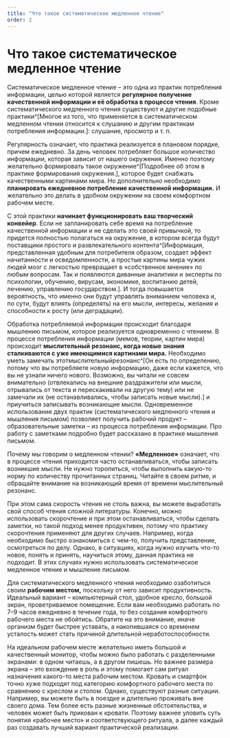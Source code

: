 ```yaml
---
title: "Что такое систематическое медленное чтение"
order: 2
---
```


# Что такое систематическое медленное чтение

Систематическое медленное чтение – это одна из практик потребления информации, целью которой является **регулярное получение качественной информации и её обработка в процессе чтения**. Кроме систематического медленного чтения существуют и другие подобные практики^[Многое из того, что применяется в систематическом медленном чтении относится к слушанию и другим практикам потребления информации.]: слушание, просмотр и т. п.

Регулярность означает, что практика реализуется в плановом порядке, причем ежедневно. За день человек потребляет большое количество информации, которая зависит от нашего окружения. Именно поэтому желательно формировать такое окружение^[Подробнее об этом в практике формирования окружения.], которое будет снабжать качественными картинами мира. Но дополнительно необходимо **планировать ежедневное потребление качественной информации.** И желательно это делать в удобном окружении на своем комфортном рабочем месте.

С этой практики **начинает функционировать ваш творческий конвейер**. Если не запланировать себе время на потребление качественной информации и не сделать это своей привычкой, то придется полностью полагаться на окружение, в котором всегда будут поставщики простого и развлекательного контента^[Информация, представленная удобным для потребителя образом, создает эффект начитанности и осведомленности, а простые картины мира чужих людей мозг с легкостью превращает в «собственное мнение» по любым вопросам. Так и появляются диванные аналитики и эксперты по психологии, обучению, вирусам, экономике, воспитанию детей, лечению, управлению государством.]. И тогда повышается вероятность, что именно они будут управлять вниманием человека и, по сути, будут влиять (определять) на его мысли, интересы, желания и способности к росту (или деградации).

Обработка потребляемой информации происходит благодаря мышлению письмом, которое реализуется одновременно с чтением. В процессе потребления информации (мемов, теории, картин мира) происходит **мыслительный** **резонанс, когда новые** **знания** **сталкиваются с уже имеющимися картинами мира.** Необходимо уметь замечать этотмыслительныйрезонанс^[Он есть по определению, потому что вы потребляете новую информацию, даже если кажется, что вы не узнали ничего нового. Возможно, вы читали не совсем внимательно (отвлекались на внешние раздражители или мысли, отрывались от текста и перескакивали на другую тему) или не замечали их (не останавливались, чтобы записать новые мысли).] и приучиться записывать возникающие мысли. Одновременное использование двух практик (систематического медленного чтения и мышления письмом) позволяет получить рабочий продукт – образовательные заметки – из процесса потребления информации. Про работу с заметками подробно будет рассказано в практике мышления письмом.

Почему мы говорим о медленном чтении? **«****Медленное****»** означает, что в процессе чтения приходится часто останавливаться, чтобы записать возникшие мысли. Не нужно торопиться, чтобы выполнить какую-то норму по количеству прочитанных страниц. Читайте в своем ритме, и обращайте внимание на возникающий время от времени мыслительный резонанс.

При этом сама скорость чтения не столь важна, вы можете выработать свой способ чтения сложной литературы. Конечно, можно использовать скорочтение и при этом останавливаться, чтобы сделать заметки, но такой подход менее продуктивен, потому что практику скорочтения применяют для других случаев. Например, когда необходимо быстро ознакомиться с чем-то, получить представление, осмотреться по делу. Однако, в ситуациях, когда нужно изучить что-то новое, понять и принять, научиться этому, данная практика не подходит. В этих случаях нужно использовать систематическое медленное чтение и мышление письмом.

Для систематического медленного чтения необходимо озаботиться своим **рабочим местом,** поскольку от него зависит продуктивность. Идеальный вариант – компьютерный стол, удобное кресло, большой экран, проветриваемое помещение. Если вам необходимо работать по 7–9 часов ежедневно в течение года, то без создания комфортного рабочего места не обойтись. Обратите на это внимание, иначе организм будет быстрее уставать, а накопившаяся со временем усталость может стать причиной длительной неработоспособности.

На идеальном рабочем месте желательно иметь большой и качественный монитор, чтобы можно было работать с разделенными экранами: в одном читаешь, а в другом пишешь. Но важнее размера экрана – это вхождение в роль и этому помогает сам ритуал назначения какого-то места рабочим местом. Кровать и смартфон точно хуже подходят под категорию комфортного рабочего места по сравнению с креслом и столом. Однако, существуют разные ситуации. Например, вы можете быть в поездке и длительно проживать вне своего дома. Тем более есть разные жизненные обстоятельства, и человек может быть прикован к кровати. Поэтому важнее уловить суть понятия «рабочее место» и соответствующего ритуала, а далее каждый раз создавать лучший вариант практической реализации.